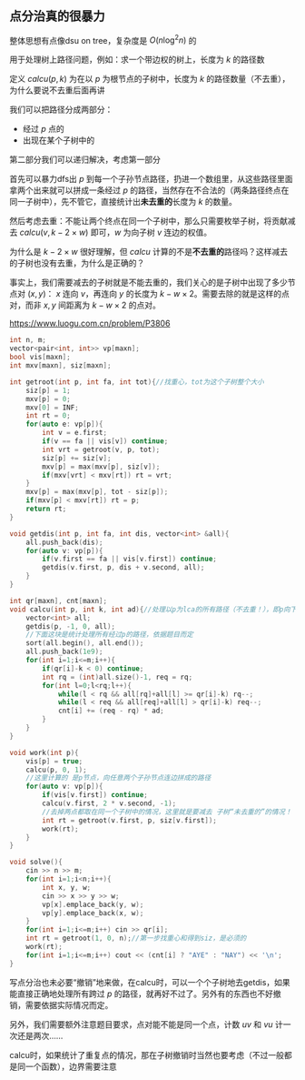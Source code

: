 ## 点分治真的很暴力

整体思想有点像dsu on tree，复杂度是 $O(n\log^2n)$ 的

用于处理树上路径问题，例如：求一个带边权的树上，长度为 $k$ 的路径数

定义 $calcu(p,k)$ 为在以 $p$ 为根节点的子树中，长度为 $k$ 的路径数量（不去重），为什么要说不去重后面再讲

我们可以把路径分成两部分：

- 经过 $p$ 点的
- 出现在某个子树中的

第二部分我们可以递归解决，考虑第一部分

首先可以暴力dfs出 $p$ 到每一个子孙节点路径，扔进一个数组里，从这些路径里面拿两个出来就可以拼成一条经过 $p$ 的路径，当然存在不合法的（两条路径终点在同一子树中），先不管它，直接统计出**未去重的**长度为 $k$ 的数量。

然后考虑去重：不能让两个终点在同一个子树中，那么只需要枚举子树，将贡献减去 $calcu(v,k-2\times w)$ 即可，$w$ 为向子树 $v$ 连边的权值。

为什么是 $k-2\times w$ 很好理解，但 $calcu$ 计算的不是**不去重的**路径吗？这样减去的子树也没有去重，为什么是正确的？

事实上，我们需要减去的子树就是不能去重的，我们关心的是子树中出现了多少节点对 $(x,y)$： $x$ 连向 $v$，再连向 $y$ 的长度为 $k-w\times2$。需要去除的就是这样的点对，而非 $x,y$ 间距离为 $k-w\times2$ 的点对。

https://www.luogu.com.cn/problem/P3806

```c++
int n, m;
vector<pair<int, int>> vp[maxn];
bool vis[maxn];
int mxv[maxn], siz[maxn];

int getroot(int p, int fa, int tot){//找重心，tot为这个子树整个大小
    siz[p] = 1;
    mxv[p] = 0;
    mxv[0] = INF;
    int rt = 0;
    for(auto e: vp[p]){
        int v = e.first;
        if(v == fa || vis[v]) continue;
        int vrt = getroot(v, p, tot);
        siz[p] += siz[v];
        mxv[p] = max(mxv[p], siz[v]);
        if(mxv[vrt] < mxv[rt]) rt = vrt;
    }
    mxv[p] = max(mxv[p], tot - siz[p]);
    if(mxv[p] < mxv[rt]) rt = p;
    return rt;
}

void getdis(int p, int fa, int dis, vector<int> &all){
    all.push_back(dis);
    for(auto v: vp[p]){
        if(v.first == fa || vis[v.first]) continue;
        getdis(v.first, p, dis + v.second, all);
    }
}

int qr[maxn], cnt[maxn];
void calcu(int p, int k, int ad){//处理以p为lca的所有路径（不去重！），即p向下任选两点得到的路径
    vector<int> all;
    getdis(p, -1, 0, all);
    //下面这块是统计处理所有经过p的路径，依据题目而定
    sort(all.begin(), all.end());
    all.push_back(1e9);
    for(int i=1;i<=m;i++){
        if(qr[i]-k < 0) continue;
        int rq = (int)all.size()-1, req = rq;
        for(int l=0;l<rq;l++){
            while(l < rq && all[rq]+all[l] >= qr[i]-k) rq--;
            while(l < req && all[req]+all[l] > qr[i]-k) req--;
            cnt[i] += (req - rq) * ad;
        }
    }
}

void work(int p){
    vis[p] = true;
    calcu(p, 0, 1);
    //这里计算的 是p节点，向任意两个子孙节点连边拼成的路径
    for(auto v: vp[p]){
        if(vis[v.first]) continue;
        calcu(v.first, 2 * v.second, -1);
        //去掉两点都取在同一个子树中的情况，这里就是要减去 子树“未去重的”的情况！
        int rt = getroot(v.first, p, siz[v.first]);
        work(rt);
    }
}

void solve(){
    cin >> n >> m;
    for(int i=1;i<n;i++){
        int x, y, w;
        cin >> x >> y >> w;
        vp[x].emplace_back(y, w);
        vp[y].emplace_back(x, w);
    }
    for(int i=1;i<=m;i++) cin >> qr[i];
    int rt = getroot(1, 0, n);//第一步找重心和得到siz，是必须的
    work(rt);
    for(int i=1;i<=m;i++) cout << (cnt[i] ? "AYE" : "NAY") << '\n';
}
```

写点分治也未必要“撤销”地来做，在calcu时，可以一个个子树地去getdis，如果能直接正确地处理所有跨过 $p$ 的路径，就再好不过了。另外有的东西也不好撤销，需要依据实际情况而定。

另外，我们需要额外注意题目要求，点对能不能是同一个点，计数 $uv$ 和 $vu$ 计一次还是两次……

calcu时，如果统计了重复点的情况，那在子树撤销时当然也要考虑（不过一般都是同一个函数），边界需要注意

